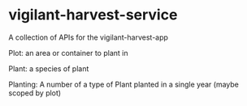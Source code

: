 # vigilant-harvest-service

A collection of APIs for the vigilant-harvest-app

Plot: an area or container to plant in

Plant: a species of plant

Planting: A number of a type of Plant planted in a single year (maybe scoped by plot)


